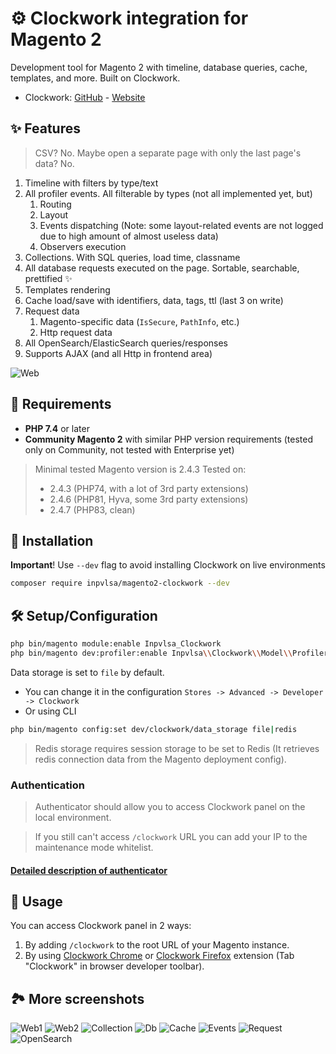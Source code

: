 # ⚙️ Clockwork integration for Magento 2

Development tool for Magento 2 with timeline, database queries, cache, templates, and more. Built on Clockwork.

- Clockwork: [GitHub](https://github.com/itsgoingd/clockwork) - [Website](https://underground.works/clockwork/) 

## ✨ Features

> CSV? No. Maybe open a separate page with only the last page's data? No.


1. Timeline with filters by type/text
2. All profiler events. All filterable by types (not all implemented yet, but)
    1. Routing
    2. Layout
    3. Events dispatching (Note: some layout-related events are not logged due to high amount of almost useless data)
    4. Observers execution
3. Collections. With SQL queries, load time, classname
4. All database requests executed on the page. Sortable, searchable, prettified ✨
5. Templates rendering
6. Cache load/save with identifiers, data, tags, ttl (last 3 on write)
7. Request data
    1. Magento-specific data (`IsSecure`, `PathInfo`, etc.)
    2. Http request data
8. All OpenSearch/ElasticSearch queries/responses
9. Supports AJAX (and all Http in frontend area)

![Web](https://github.com/INPVLSA/magento-clockwork/blob/assets/repo_asset/Web.png?raw=true)

## 📝 Requirements

- **PHP 7.4** or later
- **Community Magento 2** with similar PHP version requirements (tested only on Community, not tested with Enterprise yet)

> Minimal tested Magento version is 2.4.3 
> Tested on:
> - 2.4.3 (PHP74, with a lot of 3rd party extensions)
> - 2.4.6 (PHP81, Hyva, some 3rd party extensions)
> - 2.4.7 (PHP83, clean)

## 🔧 Installation

**Important**! Use `--dev` flag to avoid installing Clockwork on live environments

```bash
composer require inpvlsa/magento2-clockwork --dev
```

## 🛠️ Setup/Configuration

```bash
php bin/magento module:enable Inpvlsa_Clockwork
php bin/magento dev:profiler:enable Inpvlsa\\Clockwork\\Model\\Profiler\\ClockworkProfilerDriver
```

Data storage is set to `file` by default. 

- You can change it in the configuration `Stores -> Advanced -> Developer -> Clockwork`
- Or using CLI 
```bash
php bin/magento config:set dev/clockwork/data_storage file|redis
```

> Redis storage requires session storage to be set to Redis (It retrieves redis connection data from the Magento deployment config).

### Authentication

> Authenticator should allow you to access Clockwork panel on the local environment.

> If you still can't access `/clockwork` URL you can add your IP to the maintenance mode whitelist.

#### [Detailed description of authenticator](_doc/Authentication.md)

## 🧐 Usage

You can access Clockwork panel in 2 ways:
1. By adding `/clockwork` to the root URL of your Magento instance.
2. By using [Clockwork Chrome](https://chromewebstore.google.com/detail/clockwork/dmggabnehkmmfmdffgajcflpdjlnoemp) or [Clockwork Firefox](https://addons.mozilla.org/en-US/firefox/addon/clockwork-dev-tools/) extension (Tab "Clockwork" in browser developer toolbar).

## 🏞️ More screenshots

![Web1](https://github.com/INPVLSA/magento-clockwork/blob/assets/repo_asset/Web.png?raw=true)
![Web2](https://github.com/INPVLSA/magento-clockwork/blob/assets/repo_asset/Web2.png?raw=true)
![Collection](https://github.com/INPVLSA/magento-clockwork/blob/assets/repo_asset/Collection.png?raw=true)
![Db](https://github.com/INPVLSA/magento-clockwork/blob/assets/repo_asset/Db.png?raw=true)
![Cache](https://github.com/INPVLSA/magento-clockwork/blob/assets/repo_asset/Cache.png?raw=true)
![Events](https://github.com/INPVLSA/magento-clockwork/blob/assets/repo_asset/Events.png?raw=true)
![Request](https://github.com/INPVLSA/magento-clockwork/blob/assets/repo_asset/Request.png?raw=true)
![OpenSearch](https://github.com/INPVLSA/magento-clockwork/blob/assets/repo_asset/OpenSearch.png?raw=true)
